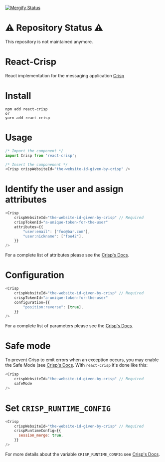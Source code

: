 [![Mergify Status][mergify-status]][mergify]

[mergify]: https://mergify.io
[mergify-status]: https://img.shields.io/endpoint.svg?url=https://gh.mergify.io/badges/Mergifyio/react-crisp&style=flat

# ⚠️ Repository Status ⚠️

This repository is not maintained anymore.

# React-Crisp

React implementation for the messaging application [Crisp](https://crisp.chat/)

# Install

```shell
npm add react-crisp
or
yarn add react-crisp
```

# Usage

```javascript
/* Import the component */
import Crisp from 'react-crisp';

/* Insert the componenent */
<Crisp crispWebsiteId="the-website-id-given-by-crisp" />
```

# Identify the user and assign attributes

```javascript
<Crisp
    crispWebsiteId="the-website-id-given-by-crisp" // Required
    crispTokenId="a-unique-token-for-the-user"
    attributes={{
        "user:email": ["foo@bar.com"],
        "user:nickname": ["foo42"],
    }}
/>
```

For a complete list of attributes please see the [Crisp's Docs](https://help.crisp.chat/en/article/how-to-use-dollarcrisp-javascript-sdk-10ud15y/#2-set-a-value).

# Configuration

```javascript
<Crisp
    crispWebsiteId="the-website-id-given-by-crisp" // Required
    crispTokenId="a-unique-token-for-the-user"
    configuration={{
        "position:reverse": [true],
    }}
/>
```
For a complete list of parameters please see the [Crisp's Docs](https://help.crisp.chat/en/article/how-to-use-dollarcrisp-javascript-sdk-10ud15y/#2-changes-runtime-configuration).

# Safe mode

To prevent Crisp to emit errors when an exception occurs, you may enable the Safe Mode (see [Crisp's Docs](https://help.crisp.chat/en/article/how-to-use-dollarcrisp-javascript-sdk-10ud15y/#1-disable-warnings-amp-errors). With `react-crisp` it's done like this:
```javascript
<Crisp
    crispWebsiteId="the-website-id-given-by-crisp" // Required
    safeMode
/>
```

# Set `CRISP_RUNTIME_CONFIG`

```javascript
<Crisp
    crispWebsiteId="the-website-id-given-by-crisp" // Required
    crispRuntimeConfig={{
      session_merge: true,
    }}
/>
```

For more details about the variable `CRISP_RUNTIME_CONFIG` see [Crisp's Docs](https://help.crisp.chat/en/).

